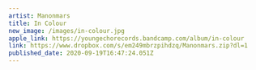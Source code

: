 ```yaml
---
artist: Manonmars
title: In Colour
new_image: /images/in-colour.jpg
apple_link: https://youngechorecords.bandcamp.com/album/in-colour
link: https://www.dropbox.com/s/em249mbrzpihdzq/Manonmars.zip?dl=1
published_date: 2020-09-19T16:47:24.051Z
---
```

